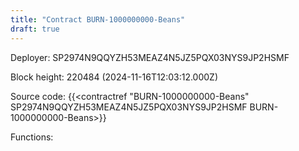 ```yaml
---
title: "Contract BURN-1000000000-Beans"
draft: true
---
```

Deployer: SP2974N9QQYZH53MEAZ4N5JZ5PQX03NYS9JP2HSMF


 



Block height: 220484 (2024-11-16T12:03:12.000Z)

Source code: {{<contractref "BURN-1000000000-Beans" SP2974N9QQYZH53MEAZ4N5JZ5PQX03NYS9JP2HSMF BURN-1000000000-Beans>}}

Functions:


